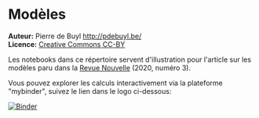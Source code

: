 # Modèles

**Auteur:** Pierre de Buyl http://pdebuyl.be/  
**Licence:** [Creative Commons CC-BY](https://creativecommons.org/licenses/by/4.0/deed.fr)  

Les notebooks dans ce répertoire servent d'illustration pour l'article sur les
modèles paru dans la [Revue Nouvelle](https://www.revuenouvelle.be/) (2020, numéro 3).

Vous pouvez explorer les calculs interactivement via la plateforme "mybinder",
suivez le lien dans le logo ci-dessous:

[![Binder](https://mybinder.org/badge_logo.svg)](https://mybinder.org/v2/gh/pdebuyl/compute/master?filepath=RN_modeles%2FREADME.ipynb)

